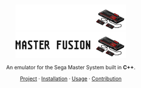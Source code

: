 <div align="center">
  <img width="60%" src="https://raw.githubusercontent.com/wesleydmscn/master_fusion/HEAD/.github/logotipo-light.png?raw=true#gh-dark-mode-only">
  <img width="60%" src="https://raw.githubusercontent.com/wesleydmscn/master_fusion/HEAD/.github/logotipo-dark.png?raw=true#gh-light-mode-only">
  <p align="center">An emulator for the Sega Master System built in <strong>C++</strong>.</p>
  <p align="center">
    <a href="#project">Project</a> · 
    <a href="#Installation">Installation</a> · 
    <a href="#usage">Usage</a> · 
    <a href="#contribution">Contribution</a>
  </p>
</div>